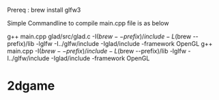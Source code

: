 Prereq : 
brew install glfw3

Simple Commandline to compile main.cpp file is as below

g++ main.cpp glad/src/glad.c -I$(brew --prefix)/include -L$(brew --prefix)/lib -lglfw  -I../glfw/include -Iglad/include -framework OpenGL
g++ main.cpp -I$(brew --prefix)/include -L$(brew --prefix)/lib -lglfw  -I../glfw/include -Iglad/include -framework OpenGL
# 2dgame
